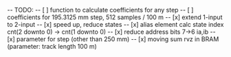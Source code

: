 -- TODO:
-- [ ] function to calculate coefficients for any step
-- [ ] coefficients for 195.3125 mm step, 512 samples / 100 m
-- [x] extend 1-input to 2-input
-- [x] speed up, reduce states
-- [x] alias element calc state index cnt(2 downto 0) -> cnt(1 downto 0)
-- [x] reduce address bits 7->6 ia,ib
-- [x] parameter for step (other than 250 mm)
-- [x] moving sum rvz in BRAM (parameter: track length 100 m)
